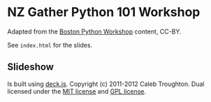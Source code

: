 # NZ Gather Python 101 Workshop

Adapted from the [Boston Python Workshop](https://openhatch.org/wiki/Boston_Python_Workshop_6/) content, CC-BY.

See `index.html` for the slides.

## Slideshow

Is built using [deck.js](https://github.com/imakewebthings/deck.js/). Copyright (c) 2011-2012 Caleb Troughton. Dual licensed under the [MIT license](https://github.com/imakewebthings/deck.js/blob/master/MIT-license.txt) and [GPL license](https://github.com/imakewebthings/deck.js/blob/master/GPL-license.txt).
